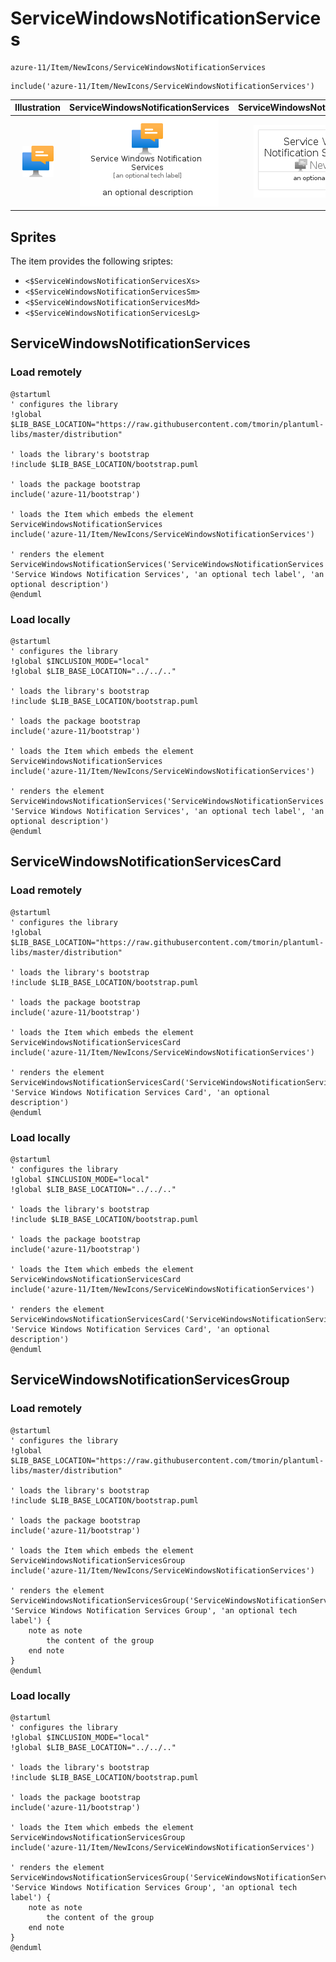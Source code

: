 # ServiceWindowsNotificationServices


```text
azure-11/Item/NewIcons/ServiceWindowsNotificationServices
```

```text
include('azure-11/Item/NewIcons/ServiceWindowsNotificationServices')
```



| Illustration | ServiceWindowsNotificationServices | ServiceWindowsNotificationServicesCard | ServiceWindowsNotificationServicesGroup |
| :---: | :---: | :---: | :---: |
| ![illustration for Illustration](../../../azure-11/Item/NewIcons/ServiceWindowsNotificationServices.png) | ![illustration for ServiceWindowsNotificationServices](../../../azure-11/Item/NewIcons/ServiceWindowsNotificationServices.Local.png) | ![illustration for ServiceWindowsNotificationServicesCard](../../../azure-11/Item/NewIcons/ServiceWindowsNotificationServicesCard.Local.png) | ![illustration for ServiceWindowsNotificationServicesGroup](../../../azure-11/Item/NewIcons/ServiceWindowsNotificationServicesGroup.Local.png) |



## Sprites
The item provides the following sriptes:

- `<$ServiceWindowsNotificationServicesXs>`
- `<$ServiceWindowsNotificationServicesSm>`
- `<$ServiceWindowsNotificationServicesMd>`
- `<$ServiceWindowsNotificationServicesLg>`





## ServiceWindowsNotificationServices

### Load remotely
```plantuml
@startuml
' configures the library
!global $LIB_BASE_LOCATION="https://raw.githubusercontent.com/tmorin/plantuml-libs/master/distribution"

' loads the library's bootstrap
!include $LIB_BASE_LOCATION/bootstrap.puml

' loads the package bootstrap
include('azure-11/bootstrap')

' loads the Item which embeds the element ServiceWindowsNotificationServices
include('azure-11/Item/NewIcons/ServiceWindowsNotificationServices')

' renders the element
ServiceWindowsNotificationServices('ServiceWindowsNotificationServices', 'Service Windows Notification Services', 'an optional tech label', 'an optional description')
@enduml
```

### Load locally
```plantuml
@startuml
' configures the library
!global $INCLUSION_MODE="local"
!global $LIB_BASE_LOCATION="../../.."

' loads the library's bootstrap
!include $LIB_BASE_LOCATION/bootstrap.puml

' loads the package bootstrap
include('azure-11/bootstrap')

' loads the Item which embeds the element ServiceWindowsNotificationServices
include('azure-11/Item/NewIcons/ServiceWindowsNotificationServices')

' renders the element
ServiceWindowsNotificationServices('ServiceWindowsNotificationServices', 'Service Windows Notification Services', 'an optional tech label', 'an optional description')
@enduml
```

## ServiceWindowsNotificationServicesCard

### Load remotely
```plantuml
@startuml
' configures the library
!global $LIB_BASE_LOCATION="https://raw.githubusercontent.com/tmorin/plantuml-libs/master/distribution"

' loads the library's bootstrap
!include $LIB_BASE_LOCATION/bootstrap.puml

' loads the package bootstrap
include('azure-11/bootstrap')

' loads the Item which embeds the element ServiceWindowsNotificationServicesCard
include('azure-11/Item/NewIcons/ServiceWindowsNotificationServices')

' renders the element
ServiceWindowsNotificationServicesCard('ServiceWindowsNotificationServicesCard', 'Service Windows Notification Services Card', 'an optional description')
@enduml
```

### Load locally
```plantuml
@startuml
' configures the library
!global $INCLUSION_MODE="local"
!global $LIB_BASE_LOCATION="../../.."

' loads the library's bootstrap
!include $LIB_BASE_LOCATION/bootstrap.puml

' loads the package bootstrap
include('azure-11/bootstrap')

' loads the Item which embeds the element ServiceWindowsNotificationServicesCard
include('azure-11/Item/NewIcons/ServiceWindowsNotificationServices')

' renders the element
ServiceWindowsNotificationServicesCard('ServiceWindowsNotificationServicesCard', 'Service Windows Notification Services Card', 'an optional description')
@enduml
```

## ServiceWindowsNotificationServicesGroup

### Load remotely
```plantuml
@startuml
' configures the library
!global $LIB_BASE_LOCATION="https://raw.githubusercontent.com/tmorin/plantuml-libs/master/distribution"

' loads the library's bootstrap
!include $LIB_BASE_LOCATION/bootstrap.puml

' loads the package bootstrap
include('azure-11/bootstrap')

' loads the Item which embeds the element ServiceWindowsNotificationServicesGroup
include('azure-11/Item/NewIcons/ServiceWindowsNotificationServices')

' renders the element
ServiceWindowsNotificationServicesGroup('ServiceWindowsNotificationServicesGroup', 'Service Windows Notification Services Group', 'an optional tech label') {
    note as note
        the content of the group
    end note
}
@enduml
```

### Load locally
```plantuml
@startuml
' configures the library
!global $INCLUSION_MODE="local"
!global $LIB_BASE_LOCATION="../../.."

' loads the library's bootstrap
!include $LIB_BASE_LOCATION/bootstrap.puml

' loads the package bootstrap
include('azure-11/bootstrap')

' loads the Item which embeds the element ServiceWindowsNotificationServicesGroup
include('azure-11/Item/NewIcons/ServiceWindowsNotificationServices')

' renders the element
ServiceWindowsNotificationServicesGroup('ServiceWindowsNotificationServicesGroup', 'Service Windows Notification Services Group', 'an optional tech label') {
    note as note
        the content of the group
    end note
}
@enduml
```

